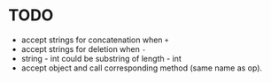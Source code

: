 # TODO

- accept strings for concatenation when `+`
- accept strings for deletion when `-`
- string - int could be substring of length - int
- accept object and call corresponding method (same name as op).
